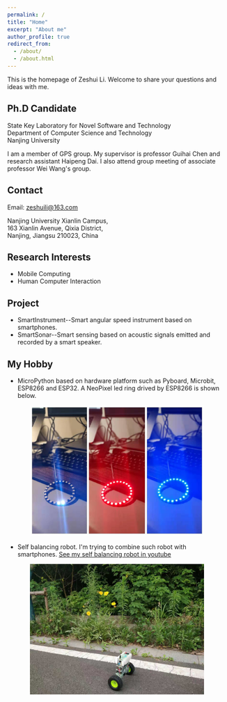 ```yaml
---
permalink: /
title: "Home"
excerpt: "About me"
author_profile: true
redirect_from: 
  - /about/
  - /about.html
---
```

This is the homepage of Zeshui Li. Welcome to share your questions and ideas with me.

Ph.D Candidate
---
State Key Laboratory for Novel Software and Technology  
Department of Computer Science and Technology  
Nanjing University  

I am a member of GPS group. My supervisor is professor Guihai Chen and research assistant Haipeng Dai. I also attend group meeting of associate professor Wei Wang's group.

Contact
---
Email: zeshuili@163.com  

Nanjing University Xianlin Campus,  
163 Xianlin Avenue, Qixia District,  
Nanjing, Jiangsu 210023, China

Research Interests
---
* Mobile Computing  
* Human Computer Interaction 

Project
---
* SmartInstrument--Smart angular speed instrument based on smartphones.  
* SmartSonar--Smart sensing based on acoustic signals emitted and recorded by a smart speaker.

My Hobby
---
* MicroPython based on hardware platform such as Pyboard, Microbit, ESP8266 and ESP32. A NeoPixel led ring drived by ESP8266 is shown below.
<p align="center"><img src="https://raw.githubusercontent.com/ZeshuiLi/ZeshuiLi.github.io/master/images/NeoPixelLittle.jpeg" width="400" height="300"></P>

* Self balancing robot. I'm trying to combine such robot with smartphones. [See my self balancing robot in youtube](https://www.youtube.com/channel/UCKUEo_QW666LyMIhxY6l-qw/featured?view_as=subscriber "My self balancing robot")
<p align="center"><img src="https://raw.githubusercontent.com/ZeshuiLi/ZeshuiLi.github.io/master/images/SelfBalancingRobotLittle.jpeg" width="400" height="300" align="center"></P>  
